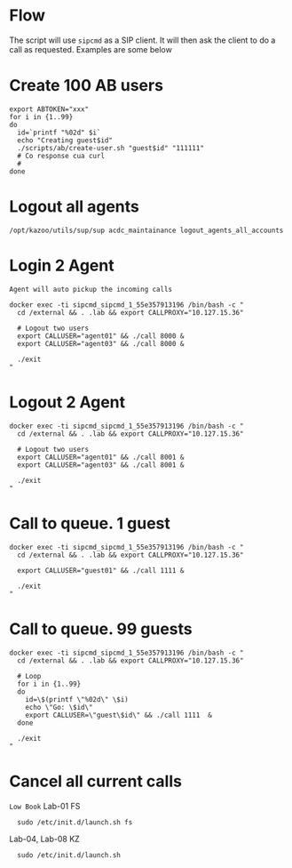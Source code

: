 # Flow

The script will use `sipcmd` as a SIP client. It will then ask the client to do a call as requested.
Examples are some below


# Create 100 AB users
```
export ABTOKEN="xxx"
for i in {1..99}
do
  id=`printf "%02d" $i`
  echo "Creating guest$id"
  ./scripts/ab/create-user.sh "guest$id" "111111"
  # Co response cua curl
  #
done
```

# Logout all agents
```
/opt/kazoo/utils/sup/sup acdc_maintainance logout_agents_all_accounts
```

# Login 2 Agent
`Agent will auto pickup the incoming calls`

```
docker exec -ti sipcmd_sipcmd_1_55e357913196 /bin/bash -c "
  cd /external && . .lab && export CALLPROXY="10.127.15.36"

  # Logout two users
  export CALLUSER="agent01" && ./call 8000 &
  export CALLUSER="agent03" && ./call 8000 &

  ./exit
"
```
# Logout 2 Agent

```
docker exec -ti sipcmd_sipcmd_1_55e357913196 /bin/bash -c "
  cd /external && . .lab && export CALLPROXY="10.127.15.36"

  # Logout two users
  export CALLUSER="agent01" && ./call 8001 &
  export CALLUSER="agent03" && ./call 8001 &

  ./exit
"
```

# Call to queue. 1 guest

```
docker exec -ti sipcmd_sipcmd_1_55e357913196 /bin/bash -c "
  cd /external && . .lab && export CALLPROXY="10.127.15.36"

  export CALLUSER="guest01" && ./call 1111 &

  ./exit
"

```

# Call to queue. 99 guests

```
docker exec -ti sipcmd_sipcmd_1_55e357913196 /bin/bash -c "
  cd /external && . .lab && export CALLPROXY="10.127.15.36"

  # Loop
  for i in {1..99}
  do
    id=\$(printf \"%02d\" \$i)
    echo \"Go: \$id\"
    export CALLUSER=\"guest\$id\" && ./call 1111  &
  done

  ./exit
"
```

# Cancel all current calls

`Low Book`
Lab-01 FS
```
  sudo /etc/init.d/launch.sh fs
```

Lab-04, Lab-08 KZ
```
  sudo /etc/init.d/launch.sh
```
